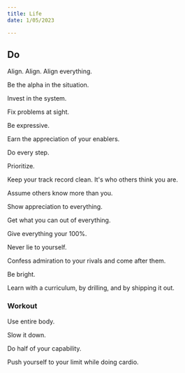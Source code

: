 ```yaml
---
title: Life
date: 1/05/2023

---
```


## Do

Align. Align. Align everything.

Be the alpha in the situation.

Invest in the system.

Fix problems at sight.

Be expressive.

Earn the appreciation of your enablers.

Do every step.

Prioritize.

Keep your track record clean. It's who others think you are.

Assume others know more than you.

Show appreciation to everything.

Get what you can out of everything.

Give everything your 100%.

Never lie to yourself.

Confess admiration to your rivals and come after them.

Be bright.

Learn with a curriculum, by drilling, and by shipping it out.

### Workout

Use entire body.

Slow it down.

Do half of your capability.

Push yourself to your limit while doing cardio.



